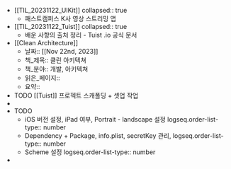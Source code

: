 - [[TIL_20231122_UIKit]]
  collapsed:: true
	- 패스트캠퍼스 K사 영상 스트리밍 앱
- [[TIL_20231122_Tuist]]
  collapsed:: true
	- 배운 사항의 출처 정리 - Tuist .io 공식 문서
- [[Clean Architecture]]
	- 날짜:: [[Nov 22nd, 2023]]
	- 책_제목:: 클린 아키텍쳐
	- 책_분야:: 개발, 아키텍쳐
	- 읽은_페이지::
	- 요약::
- TODO [[Tuist]] 프로젝트 스캐폴딩 + 셋업 작업
-
- TODO
	- iOS 버전 설정, iPad 여부, Portrait - landscape 설정
	  logseq.order-list-type:: number
	- Dependency + Package, info.plist, secretKey 관리,
	  logseq.order-list-type:: number
	- Scheme 설정
	  logseq.order-list-type:: number
-